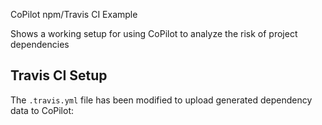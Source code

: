 CoPilot npm/Travis CI Example

Shows a working setup for using CoPilot to analyze the risk of project dependencies

## Travis CI Setup
The `.travis.yml` file has been modified to upload generated dependency data to CoPilot:
